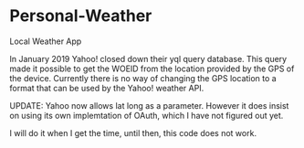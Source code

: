 # Personal-Weather
Local Weather App

In January 2019 Yahoo! closed down their yql query database. 
This query made it possible to get the WOEID from the location provided by the GPS of the device. 
Currently there is no way of changing the GPS location to a format that can be used by the Yahoo! weather API.

UPDATE:
Yahoo now allows lat long as a parameter. 
However it does insist on using its own implemtation of OAuth, which I have not figured out yet.

I will do it when I get the time, until then, this code does not work.
